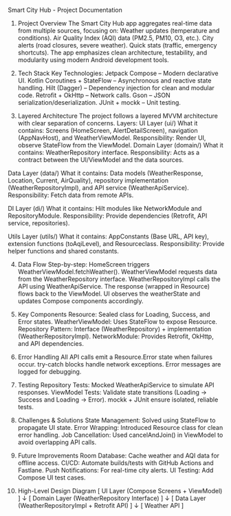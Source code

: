 Smart City Hub - Project Documentation

1. Project Overview
The Smart City Hub app aggregates real-time data from multiple sources, focusing on:
Weather updates (temperature and conditions).
Air Quality Index (AQI) data (PM2.5, PM10, O3, etc.).
City alerts (road closures, severe weather).
Quick stats (traffic, emergency shortcuts).
The app emphasizes clean architecture, testability, and modularity using modern Android development tools.

2. Tech Stack
Key Technologies:
Jetpack Compose – Modern declarative UI.
Kotlin Coroutines + StateFlow – Asynchronous and reactive state handling.
Hilt (Dagger) – Dependency injection for clean and modular code.
Retrofit + OkHttp – Network calls.
Gson – JSON serialization/deserialization.
JUnit + mockk – Unit testing.

3. Layered Architecture
The project follows a layered MVVM architecture with clear separation of concerns.
Layers:
UI Layer (ui/)
What it contains: Screens (HomeScreen, AlertDetailScreen), navigation (AppNavHost), and WeatherViewModel.
Responsibility: Render UI, observe StateFlow from the ViewModel.
Domain Layer (domain/)
What it contains: WeatherRepository interface.
Responsibility: Acts as a contract between the UI/ViewModel and the data sources.

Data Layer (data/)
What it contains: Data models (WeatherResponse, Location, Current, AirQuality), repository implementation (WeatherRepositoryImpl), and API service (WeatherApiService).
Responsibility: Fetch data from remote APIs.

DI Layer (di/)
What it contains: Hilt modules like NetworkModule and RepositoryModule.
Responsibility: Provide dependencies (Retrofit, API service, repositories).

Utils Layer (utils/)
What it contains: AppConstants (Base URL, API key), extension functions (toAqiLevel), and Resourceclass.
Responsibility: Provide helper functions and shared constants.


4. Data Flow
Step-by-step:
HomeScreen triggers WeatherViewModel.fetchWeather().
WeatherViewModel requests data from the WeatherRepository interface.
WeatherRepositoryImpl calls the API using WeatherApiService.
The response (wrapped in Resource) flows back to the ViewModel.
UI observes the weatherState and updates Compose components accordingly.


5. Key Components
Resource: Sealed class for Loading, Success, and Error states.
WeatherViewModel: Uses StateFlow to expose Resource<WeatherResponse>.
Repository Pattern: Interface (WeatherRepository) + implementation (WeatherRepositoryImpl).
NetworkModule: Provides Retrofit, OkHttp, and API dependencies.

6. Error Handling
All API calls emit a Resource.Error state when failures occur.
try-catch blocks handle network exceptions.
Error messages are logged for debugging.

7. Testing
Repository Tests: Mocked WeatherApiService to simulate API responses.
ViewModel Tests: Validate state transitions (Loading → Success and Loading → Error).
mockk + JUnit ensure isolated, reliable tests.

8. Challenges & Solutions
State Management: Solved using StateFlow to propagate UI state.
Error Wrapping: Introduced Resource class for clean error handling.
Job Cancellation: Used cancelAndJoin() in ViewModel to avoid overlapping API calls.
9. Future Improvements
Room Database: Cache weather and AQI data for offline access.
CI/CD: Automate builds/tests with GitHub Actions and Fastlane.
Push Notifications: For real-time city alerts.
UI Testing: Add Compose UI test cases.

10. High-Level Design Diagram
[ UI Layer (Compose Screens + ViewModel) ]
            ↓
[ Domain Layer (WeatherRepository Interface) ]
            ↓
[ Data Layer (WeatherRepositoryImpl + Retrofit API) ]
            ↓
        [ Weather API ]

